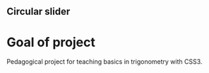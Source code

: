 ## Circular slider

# Goal of project
Pedagogical project for teaching basics in trigonometry with CSS3.
